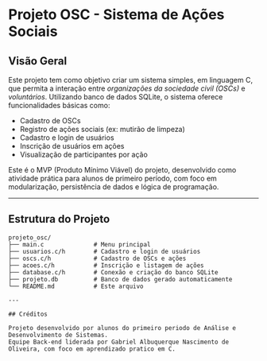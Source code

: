 # Projeto OSC - Sistema de Ações Sociais

## Visão Geral

Este projeto tem como objetivo criar um sistema simples, em linguagem C, que permita a interação entre *organizações da sociedade civil (OSCs)* e *voluntários*. Utilizando banco de dados SQLite, o sistema oferece funcionalidades básicas como:

- Cadastro de OSCs
- Registro de ações sociais (ex: mutirão de limpeza)
- Cadastro e login de usuários
- Inscrição de usuários em ações
- Visualização de participantes por ação

Este é o MVP (Produto Mínimo Viável) do projeto, desenvolvido como atividade prática para alunos de primeiro período, com foco em modularização, persistência de dados e lógica de programação.

---

## Estrutura do Projeto

```plaintext
projeto_osc/
├── main.c              # Menu principal
├── usuarios.c/h        # Cadastro e login de usuários
├── oscs.c/h            # Cadastro de OSCs e ações
├── acoes.c/h           # Inscrição e listagem de ações
├── database.c/h        # Conexão e criação do banco SQLite
├── projeto.db          # Banco de dados gerado automaticamente
└── README.md           # Este arquivo

---

## Créditos

Projeto desenvolvido por alunos do primeiro periodo de Análise e Desenvolvimento de Sistemas.
Equipe Back-end liderada por Gabriel Albuquerque Nascimento de Oliveira, com foco em aprendizado pratico em C.